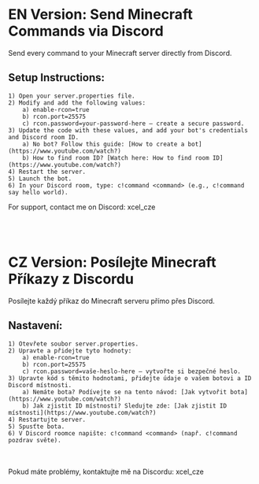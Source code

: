 # EN Version: Send Minecraft Commands via Discord
Send every command to your Minecraft server directly from Discord.

## Setup Instructions:
    1) Open your server.properties file.
    2) Modify and add the following values:
        a) enable-rcon=true
        b) rcon.port=25575
        c) rcon.password=your-password-here – create a secure password.
    3) Update the code with these values, and add your bot's credentials and Discord room ID.
        a) No bot? Follow this guide: [How to create a bot](https://www.youtube.com/watch?)
        b) How to find room ID? [Watch here: How to find room ID](https://www.youtube.com/watch?)
    4) Restart the server.
    5) Launch the bot.
    6) In your Discord room, type: c!command <command> (e.g., c!command say hello world).
For support, contact me on Discord: xcel_cze


<br><br>
# CZ Version: Posílejte Minecraft Příkazy z Discordu
Posílejte každý příkaz do Minecraft serveru přímo přes Discord.

## Nastavení:
    1) Otevřete soubor server.properties.
    2) Upravte a přidejte tyto hodnoty:
        a) enable-rcon=true
        b) rcon.port=25575
        c) rcon.password=vaše-heslo-here – vytvořte si bezpečné heslo.
    3) Upravte kód s těmito hodnotami, přidejte údaje o vašem botovi a ID Discord místnosti.
        a) Nemáte bota? Podívejte se na tento návod: [Jak vytvořit bota](https://www.youtube.com/watch?)
        b) Jak zjistit ID místnosti? Sledujte zde: [Jak zjistit ID místnosti](https://www.youtube.com/watch?)
    4) Restartujte server.
    5) Spusťte bota.
    6) V Discord roomce napište: c!command <command> (např. c!command pozdrav světe).
<br><br>
Pokud máte problémy, kontaktujte mě na Discordu: xcel_cze

